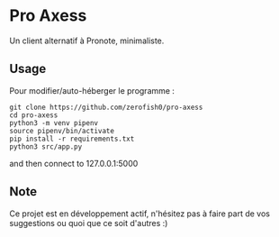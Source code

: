 # Pro Axess
Un client alternatif à Pronote, minimaliste.
## Usage
Pour modifier/auto-héberger le programme : 
```
git clone https://github.com/zerofish0/pro-axess
cd pro-axess
python3 -m venv pipenv
source pipenv/bin/activate
pip install -r requirements.txt
python3 src/app.py
```
and then connect to 127.0.0.1:5000

## Note
Ce projet est en développement actif, n'hésitez pas à faire part de vos suggestions ou quoi que ce soit d'autres :)
